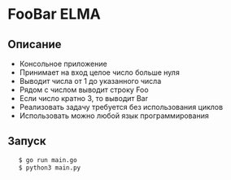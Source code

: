 # FooBar ELMA

## Описание
- Консольное приложение
- Принимает на вход целое число больше нуля
- Выводит числа от 1 до указанного числа
- Рядом с числом выводит строку Foo
- Если число кратно 3, то выводит Bar
- Реализовать задачу требуется без использования циклов
- Использовать можно любой язык программирования

## Запуск 
```bash 
   $ go run main.go
   $ python3 main.py
```
